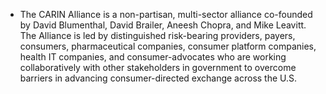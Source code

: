 - The CARIN Alliance is a non-partisan, multi-sector alliance co-founded by David Blumenthal, David Brailer, Aneesh Chopra, and Mike Leavitt. The Alliance is led by distinguished risk-bearing providers, payers, consumers, pharmaceutical companies, consumer platform companies, health IT companies, and consumer-advocates who are working collaboratively with other stakeholders in government to overcome barriers in advancing consumer-directed exchange across the U.S.